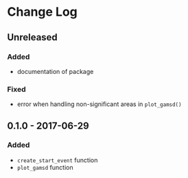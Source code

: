 # Change Log

## Unreleased
### Added
- documentation of package

### Fixed
- error when handling non-significant areas in `plot_gamsd()`

## 0.1.0 - 2017-06-29
### Added
- `create_start_event` function
- `plot_gamsd` function
